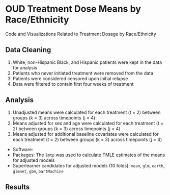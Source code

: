 # OUD Treatment Dose Means by Race/Ethnicity

Code and Visualizations Related to Treatment Dosage by Race/Ethnicity

## Data Cleaning

1. White, non-Hispanic Black, and Hispanic patients were kept in the data for analysis
2. Patients who never initiated treatment were removed from the data
3. Patients were considered censored upon initial relapse 
4. Data were filtered to contain first four weeks of treatment

## Analysis

1. Unadjusted means were calculated for each treatment (t = 2) between groups (k = 3) across timepoints (j = 4)
2. Means adjusted for sex and age were calculated for each treatment (t = 2) between groups (k = 3) across timepoints (j = 4)
3. Means adjusted for additional baseline covariates were calculated for each treatment (t = 2) between groups (k = 3) across timepoints (j = 4)

- Software:
- Packages: The `lmtp` was used to calculate TMLE estimates of the means for adjusted models
- Superlearner candidates for adjusted models (10 folds): `mean`, `glm`, `earth`, `glmnet`, `gbm`, `bartMachine`

## Results
